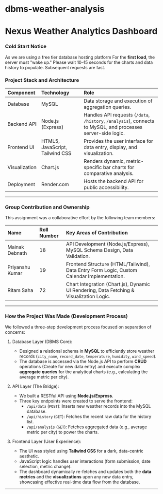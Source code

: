 # dbms-weather-analysis
# Nexus Weather Analytics Dashboard

###  Cold Start Notice
As we are using a free tier database hosting platform
For the **first load**, the server must "wake up." Please wait 10–15 seconds for the charts and data history to populate. Subsequent requests are fast.

###  Project Stack and Architecture

| Component | Technology | Role |
| :--- | :--- | :--- |
| Database | MySQL | Data storage and execution of aggregation queries. |
| Backend API | Node.js (Express) | Handles API requests (`/data`, `/history`, `/analysis`), connects to MySQL, and processes server-side logic. |
| Frontend UI | HTML5, JavaScript, Tailwind CSS | Provides the user interface for data entry, display, and visualization. |
| Visualization | Chart.js | Renders dynamic, metric-specific bar charts for comparative analysis. |
| Deployment | Render.com | Hosts the backend API for public accessibility. |

***

###  Group Contribution and Ownership

This assignment was a collaborative effort by the following team members:

| Name | Roll Number | Key Areas of Contribution |
| :--- | :--- | :--- |
| Mainak Debnath | 18 | API Development (Node.js/Express), MySQL Schema Design, Data Validation. |
| Priyanshu Kumar | 19 | Frontend Structure (HTML/Tailwind), Data Entry Form Logic, Custom Calendar Implementation. |
| Ritam Saha | 72 | Chart Integration (Chart.js), Dynamic UI Rendering, Data Fetching & Visualization Logic. |

***

###  How the Project Was Made (Development Process)

We followed a three-step development process focused on separation of concerns:

1.  Database Layer (DBMS Core):
    * Designed a relational schema in **MySQL** to efficiently store weather records (`city_name`, `record_date`, `temperature`, `humidity`, `wind_speed`).
    * The database is accessed via the Node.js API to perform **CRUD** operations (Create for new data entry) and execute complex **aggregate queries** for the analytical charts (e.g., calculating the average metric per city).

2.  API Layer (The Bridge):
    * We built a RESTful API using **Node.js/Express**.
    * Three key endpoints were created to serve the frontend:
        * `/api/data` (`POST`): Inserts new weather records into the MySQL database.
        * `/api/history` (`GET`): Fetches the recent raw data for the history list.
        * `/api/analysis` (`GET`): Fetches aggregated data (e.g., average metric per city) to power the charts.

3.  Frontend Layer (User Experience):
    * The UI was styled using **Tailwind CSS** for a dark, data-centric aesthetic.
    * JavaScript logic handles user interactions (form submission, date selection, metric change).
    * The dashboard dynamically re-fetches and updates both the **data metrics** and the **visualizations** upon any new data entry, showcasing effective real-time data flow from the database.

***

